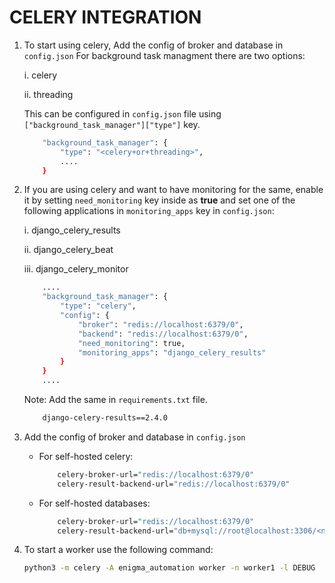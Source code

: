 # CELERY INTEGRATION

1. To start using celery, Add the config of broker and database in `config.json`
	For background task managment there are two options:

	i. celery

	ii. threading

	This can be configured in `config.json` file using `["background_task_manager"]["type"]` key.

	```bash
		"background_task_manager": {
        	"type": "<celery+or+threading>",
			....
		}
	```

2. If you are using celery and want to have monitoring for the same, enable it by setting `need_monitoring` key inside as **true** and set one of the following applications in `monitoring_apps` key in `config.json`:

	i. django_celery_results

	ii. django_celery_beat

	iii. django_celery_monitor

	```bash
		....
		"background_task_manager": {
			"type": "celery",
			"config": {
				"broker": "redis://localhost:6379/0",
				"backend": "redis://localhost:6379/0",
				"need_monitoring": true,
				"monitoring_apps": "django_celery_results"
			}
		}
		....
	```
	Note: Add the same in `requirements.txt` file.
	```bash
		django-celery-results==2.4.0
	```

3. Add the config of broker and database in `config.json`
	-  For self-hosted celery:
		```bash
			celery-broker-url="redis://localhost:6379/0"
			celery-result-backend-url="redis://localhost:6379/0"
		```

	-  For self-hosted databases:
		```bash
			celery-broker-url="redis://localhost:6379/0"
			celery-result-backend-url="db+mysql://root@localhost:3306/<name_of_db>"
		```


4. To start a worker use the following command:
	```bash
	python3 -m celery -A enigma_automation worker -n worker1 -l DEBUG
	```
